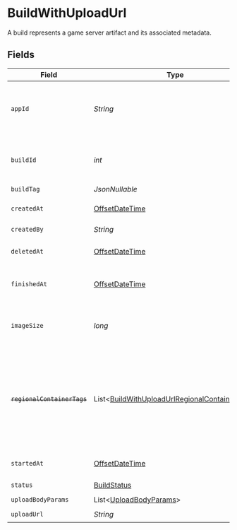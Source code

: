 # BuildWithUploadUrl

A build represents a game server artifact and its associated metadata.


## Fields

| Field                                                                                                                   | Type                                                                                                                    | Required                                                                                                                | Description                                                                                                             | Example                                                                                                                 |
| ----------------------------------------------------------------------------------------------------------------------- | ----------------------------------------------------------------------------------------------------------------------- | ----------------------------------------------------------------------------------------------------------------------- | ----------------------------------------------------------------------------------------------------------------------- | ----------------------------------------------------------------------------------------------------------------------- |
| `appId`                                                                                                                 | *String*                                                                                                                | :heavy_check_mark:                                                                                                      | System generated unique identifier for an application.                                                                  | app-af469a92-5b45-4565-b3c4-b79878de67d2                                                                                |
| `buildId`                                                                                                               | *int*                                                                                                                   | :heavy_check_mark:                                                                                                      | System generated id for a build. Increments by 1.                                                                       | 1                                                                                                                       |
| `buildTag`                                                                                                              | *JsonNullable<String>*                                                                                                  | :heavy_minus_sign:                                                                                                      | N/A                                                                                                                     | 0.1.14-14c793                                                                                                           |
| `createdAt`                                                                                                             | [OffsetDateTime](https://docs.oracle.com/javase/8/docs/api/java/time/OffsetDateTime.html)                               | :heavy_check_mark:                                                                                                      | When [`CreateBuild()`](https://hathora.dev/api#tag/BuildV2/operation/CreateBuild) is called.                            |                                                                                                                         |
| `createdBy`                                                                                                             | *String*                                                                                                                | :heavy_check_mark:                                                                                                      | N/A                                                                                                                     | noreply@hathora.dev                                                                                                     |
| `deletedAt`                                                                                                             | [OffsetDateTime](https://docs.oracle.com/javase/8/docs/api/java/time/OffsetDateTime.html)                               | :heavy_check_mark:                                                                                                      | When the build was deleted.                                                                                             |                                                                                                                         |
| `finishedAt`                                                                                                            | [OffsetDateTime](https://docs.oracle.com/javase/8/docs/api/java/time/OffsetDateTime.html)                               | :heavy_check_mark:                                                                                                      | When [`RunBuild()`](https://hathora.dev/api#tag/BuildV2/operation/RunBuild) finished executing.                         |                                                                                                                         |
| `imageSize`                                                                                                             | *long*                                                                                                                  | :heavy_check_mark:                                                                                                      | The size (in bytes) of the Docker image built by Hathora.                                                               |                                                                                                                         |
| ~~`regionalContainerTags`~~                                                                                             | List<[BuildWithUploadUrlRegionalContainerTags](../../models/shared/BuildWithUploadUrlRegionalContainerTags.md)>         | :heavy_check_mark:                                                                                                      | : warning: ** DEPRECATED **: This will be removed in a future release, please migrate away from it as soon as possible. |                                                                                                                         |
| `startedAt`                                                                                                             | [OffsetDateTime](https://docs.oracle.com/javase/8/docs/api/java/time/OffsetDateTime.html)                               | :heavy_check_mark:                                                                                                      | When [`RunBuild()`](https://hathora.dev/api#tag/BuildV2/operation/RunBuild) is called.                                  |                                                                                                                         |
| `status`                                                                                                                | [BuildStatus](../../models/shared/BuildStatus.md)                                                                       | :heavy_check_mark:                                                                                                      | N/A                                                                                                                     |                                                                                                                         |
| `uploadBodyParams`                                                                                                      | List<[UploadBodyParams](../../models/shared/UploadBodyParams.md)>                                                       | :heavy_check_mark:                                                                                                      | N/A                                                                                                                     |                                                                                                                         |
| `uploadUrl`                                                                                                             | *String*                                                                                                                | :heavy_check_mark:                                                                                                      | N/A                                                                                                                     |                                                                                                                         |